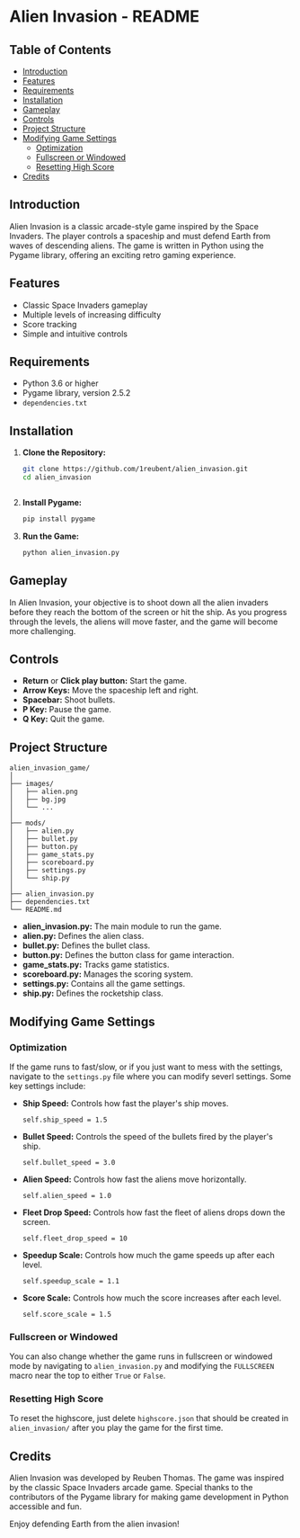 # Alien Invasion - README

## Table of Contents
- [Introduction](#introduction)
- [Features](#features)
- [Requirements](#requirements)
- [Installation](#installation)
- [Gameplay](#gameplay)
- [Controls](#controls)
- [Project Structure](#project-structure)
- [Modifying Game Settings](#modifying-game-settings)
    - [Optimization](#optimization)
    - [Fullscreen or Windowed](#fullscreen-or-windowed)
    - [Resetting High Score](#resetting-high-score)
- [Credits](#credits)

## Introduction
Alien Invasion is a classic arcade-style game inspired by the Space Invaders. The player controls a spaceship and must defend Earth from waves of descending aliens. The game is written in Python using the Pygame library, offering an exciting retro gaming experience.

## Features
- Classic Space Invaders gameplay
- Multiple levels of increasing difficulty
- Score tracking
- Simple and intuitive controls

## Requirements
- Python 3.6 or higher
- Pygame library, version 2.5.2
- ```dependencies.txt```

## Installation
1. __Clone the Repository:__
   ```bash
   git clone https://github.com/1reubent/alien_invasion.git
   cd alien_invasion
   


2. __Install Pygame:__
    ```bash
    pip install pygame

3. __Run the Game:__
    ```bash
    python alien_invasion.py

## Gameplay
In Alien Invasion, your objective is to shoot down all the alien invaders before they reach the bottom of the screen or hit the ship. As you progress through the levels, the aliens will move faster, and the game will become more challenging.

## Controls
- __Return__ or __Click play button:__ Start the game.
- __Arrow Keys:__ Move the spaceship left and right.
- __Spacebar:__ Shoot bullets.
- __P Key:__ Pause the game.
- __Q Key:__ Quit the game.

## Project Structure
```
alien_invasion_game/
│
├── images/
│   ├── alien.png
│   ├── bg.jpg
│   └── ...
│
├── mods/
│   ├── alien.py
│   ├── bullet.py
│   ├── button.py
│   ├── game_stats.py
│   ├── scoreboard.py
│   ├── settings.py
│   └── ship.py
│
├── alien_invasion.py
├── dependencies.txt
└── README.md
```
- __alien_invasion.py:__ The main module to run the game.
- __alien.py:__ Defines the alien class.
- __bullet.py:__ Defines the bullet class.
- __button.py:__ Defines the button class for game interaction.
- __game_stats.py:__ Tracks game statistics.
- __scoreboard.py:__ Manages the scoring system.
- __settings.py:__ Contains all the game settings.
- __ship.py:__ Defines the rocketship class.

## Modifying Game Settings

### Optimization
If the game runs to fast/slow, or if you just want to mess with the settings, navigate to the `settings.py` file where you can modify severl settings. Some key settings include:
- __Ship Speed:__ Controls how fast the player's ship moves.

    `self.ship_speed = 1.5`

- __Bullet Speed:__ Controls the speed of the bullets fired by the player's ship.

    `self.bullet_speed = 3.0`

- __Alien Speed:__ Controls how fast the aliens move horizontally.

    `self.alien_speed = 1.0`
- __Fleet Drop Speed:__ Controls how fast the fleet of aliens drops down the screen.

    `self.fleet_drop_speed = 10`
- __Speedup Scale:__ Controls how much the game speeds up after each level.

    `self.speedup_scale = 1.1`

- __Score Scale:__ Controls how much the score increases after each level.

    `self.score_scale = 1.5`

### Fullscreen or Windowed
You can also change whether the game runs in fullscreen or windowed mode by navigating to `alien_invasion.py` and modifying the `FULLSCREEN` macro near the top to either `True` or `False`.

### Resetting High Score
To reset the highscore, just delete `highscore.json` that should be created in `alien_invasion/` after you play the game for the first time.

## Credits
Alien Invasion was developed by Reuben Thomas. The game was inspired by the classic Space Invaders arcade game. Special thanks to the contributors of the Pygame library for making game development in Python accessible and fun.

Enjoy defending Earth from the alien invasion!


